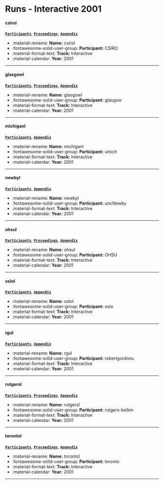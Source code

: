 # Runs - Interactive 2001 

#### csiroI 
[**`Participants`**](./participants.md#csiro), [**`Proceedings`**](./proceedings.md#trec10-web-and-interactive-tracks-at-csiro), [**`Appendix`**](https://trec.nist.gov/pubs/trec10/appendices/interactive/csiroI.pdf) 

- :material-rename: **Name:** csiroI 
- :fontawesome-solid-user-group: **Participant:** CSIRO 
- :material-format-text: **Track:** Interactive 
- :material-calendar: **Year:** 2001 

---
#### glasgowI 
[**`Participants`**](./participants.md#glasgow), [**`Proceedings`**](./proceedings.md#comparing-explicit-and-implicit-feedback-techniques-for-web-retrieval-trec-10-interactive-track-report), [**`Appendix`**](https://trec.nist.gov/pubs/trec10/appendices/interactive/glasgowI.pdf) 

- :material-rename: **Name:** glasgowI 
- :fontawesome-solid-user-group: **Participant:** glasgow 
- :material-format-text: **Track:** Interactive 
- :material-calendar: **Year:** 2001 

---
#### michiganI 
[**`Participants`**](./participants.md#umich), [**`Appendix`**](https://trec.nist.gov/pubs/trec10/appendices/interactive/michiganI.pdf) 

- :material-rename: **Name:** michiganI 
- :fontawesome-solid-user-group: **Participant:** umich 
- :material-format-text: **Track:** Interactive 
- :material-calendar: **Year:** 2001 

---
#### newbyI 
[**`Participants`**](./participants.md#uncnewby), [**`Appendix`**](https://trec.nist.gov/pubs/trec10/appendices/interactive/newbyI.pdf) 

- :material-rename: **Name:** newbyI 
- :fontawesome-solid-user-group: **Participant:** uncNewby 
- :material-format-text: **Track:** Interactive 
- :material-calendar: **Year:** 2001 

---
#### ohsuI 
[**`Participants`**](./participants.md#ohsu), [**`Proceedings`**](./proceedings.md#observations-of-searchers-ohsu-trec-2001-interactive-track), [**`Appendix`**](https://trec.nist.gov/pubs/trec10/appendices/interactive/ohsuI.pdf) 

- :material-rename: **Name:** ohsuI 
- :fontawesome-solid-user-group: **Participant:** OHSU 
- :material-format-text: **Track:** Interactive 
- :material-calendar: **Year:** 2001 

---
#### osloI 
[**`Participants`**](./participants.md#oslo), [**`Appendix`**](https://trec.nist.gov/pubs/trec10/appendices/interactive/osloI.pdf) 

- :material-rename: **Name:** osloI 
- :fontawesome-solid-user-group: **Participant:** oslo 
- :material-format-text: **Track:** Interactive 
- :material-calendar: **Year:** 2001 

---
#### rguI 
[**`Participants`**](./participants.md#robertgordonu), [**`Appendix`**](https://trec.nist.gov/pubs/trec10/appendices/interactive/rguI.pdf) 

- :material-rename: **Name:** rguI 
- :fontawesome-solid-user-group: **Participant:** robertgordonu 
- :material-format-text: **Track:** Interactive 
- :material-calendar: **Year:** 2001 

---
#### rutgersI 
[**`Participants`**](./participants.md#rutgers-belkin), [**`Proceedings`**](./proceedings.md#rutgers-trec-2001-interactive-track-experience), [**`Appendix`**](https://trec.nist.gov/pubs/trec10/appendices/interactive/rutgersI.pdf) 

- :material-rename: **Name:** rutgersI 
- :fontawesome-solid-user-group: **Participant:** rutgers-belkin 
- :material-format-text: **Track:** Interactive 
- :material-calendar: **Year:** 2001 

---
#### torontoI 
[**`Participants`**](./participants.md#toronto), [**`Proceedings`**](./proceedings.md#selecting-versus-describing-a-preliminary-analysis-of-the-efficacy-of-categories-in-exploring-the-web), [**`Appendix`**](https://trec.nist.gov/pubs/trec10/appendices/interactive/torontoI.pdf) 

- :material-rename: **Name:** torontoI 
- :fontawesome-solid-user-group: **Participant:** toronto 
- :material-format-text: **Track:** Interactive 
- :material-calendar: **Year:** 2001 

---
